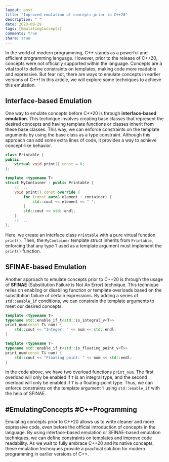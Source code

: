 ```yaml
---
layout: post
title: "Improved emulation of concepts prior to C++20"
description: " "
date: 2023-09-29
tags: [EmulatingConcepts]
comments: true
share: true
---
```


In the world of modern programming, C++ stands as a powerful and efficient programming language. However, prior to the release of C++20, concepts were not officially supported within the language. Concepts are a vital tool to define constraints on templates, making code more readable and expressive. But fear not, there are ways to emulate concepts in earlier versions of C++! In this article, we will explore some techniques to achieve this emulation.

## Interface-based Emulation

One way to emulate concepts before C++20 is through **interface-based emulation**. This technique involves creating base classes that represent the desired concepts and having template functions or classes inherit from these base classes. This way, we can enforce constraints on the template arguments by using the base class as a type constraint. Although this approach can add some extra lines of code, it provides a way to achieve concept-like behavior.

```cpp
class Printable {
public:
    virtual void print() const = 0;
};

template <typename T>
struct MyContainer : public Printable {
    // ...
    void print() const override {
        for (const auto& element : container) {
            std::cout << element << " ";
        }
        std::cout << std::endl;
    }
    // ...
};
```

Here, we create an interface class `Printable` with a pure virtual function `print()`. Then, the `MyContainer` template struct inherits from `Printable`, enforcing that any type `T` used as a template argument must implement the `print()` function.

## SFINAE-based Emulation

Another approach to emulate concepts prior to C++20 is through the usage of **SFINAE** (Substitution Failure is Not An Error) technique. This technique relies on enabling or disabling function or template overloads based on the substitution failure of certain expressions. By adding a series of `std::enable_if` conditions, we can constrain the template arguments to meet our desired concepts.

```cpp
template <typename T>
typename std::enable_if_t<std::is_integral_v<T>>
print_num(const T& num) {
    std::cout << "Integer: " << num << std::endl;
}

template <typename T>
typename std::enable_if_t<std::is_floating_point_v<T>>
print_num(const T& num) {
    std::cout << "Floating point: " << num << std::endl;
}
```

In the code above, we have two overload functions `print_num`. The first overload will only be enabled if `T` is an integral type, and the second overload will only be enabled if `T` is a floating-point type. Thus, we can enforce constraints on the template argument `T` using `std::enable_if` with the help of SFINAE.

## #EmulatingConcepts #C++Programming

Emulating concepts prior to C++20 allows us to write cleaner and more expressive code, even before the official introduction of concepts in the language. By using interface-based emulation or SFINAE-based emulation techniques, we can define constraints on templates and improve code readability. As we wait to fully embrace C++20 and its native concepts, these emulation techniques provide a practical solution for modern programming in earlier versions of C++.
